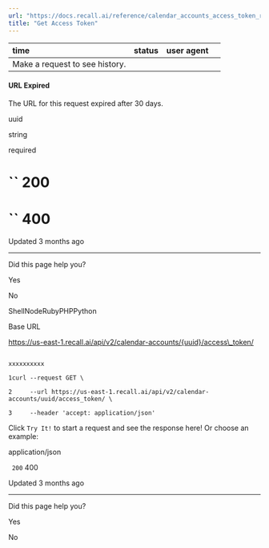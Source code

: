 ```yaml
---
url: "https://docs.recall.ai/reference/calendar_accounts_access_token_retrieve"
title: "Get Access Token"
---
```


| time | status | user agent |  |
| :-- | :-- | :-- | :-- |
| Make a request to see history. |

#### URL Expired

The URL for this request expired after 30 days.

uuid

string

required

# `` 200

# `` 400

Updated 3 months ago

* * *

Did this page help you?

Yes

No

ShellNodeRubyPHPPython

Base URL

https://us-east-1.recall.ai/api/v2/calendar-accounts/{uuid}/access\_token/

```

xxxxxxxxxx

1curl --request GET \

2     --url https://us-east-1.recall.ai/api/v2/calendar-accounts/uuid/access_token/ \

3     --header 'accept: application/json'

```

Click `Try It!` to start a request and see the response here! Or choose an example:

application/json

`` 200`` 400

Updated 3 months ago

* * *

Did this page help you?

Yes

No